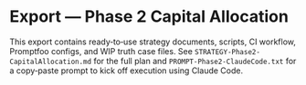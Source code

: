 # Export — Phase 2 Capital Allocation

This export contains ready‑to‑use strategy documents, scripts, CI workflow,
Promptfoo configs, and WIP truth case files. See
`STRATEGY-Phase2-CapitalAllocation.md` for the full plan and
`PROMPT-Phase2-ClaudeCode.txt` for a copy‑paste prompt to kick off execution
using Claude Code.
